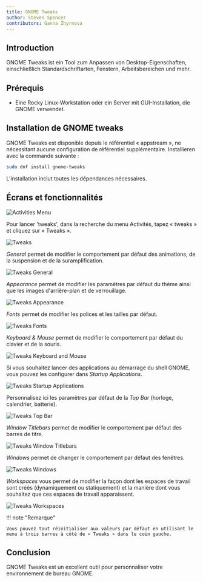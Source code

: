 ```yaml
---
title: GNOME Tweaks
author: Steven Spencer
contributors: Ganna Zhyrnova
---
```


## Introduction

GNOME Tweaks ist ein Tool zum Anpassen von Desktop-Eigenschaften, einschließlich Standardschriftarten, Fenstern, Arbeitsbereichen und mehr.

## Prérequis

- Eine Rocky Linux-Workstation oder ein Server mit GUI-Installation, die GNOME verwendet.

## Installation de GNOME tweaks

GNOME Tweaks est disponible depuis le référentiel « appstream », ne nécessitant aucune configuration de référentiel supplémentaire. Installieren avec la commande suivante :

```bash
sudo dnf install gnome-tweaks 
```

L’installation inclut toutes les dépendances nécessaires.

## Écrans et fonctionnalités

![Activities Menu](images/activities.png)

Pour lancer 'tweaks', dans la recherche du menu Activités, tapez « tweaks » et cliquez sur « Tweaks ».

![Tweaks](images/tweaks.png)

<!-- Please, add here a screen where you click Tweaks -->

_General_ permet de modifier le comportement par défaut des animations, de la suspension et de la suramplification.

![Tweaks General](images/01_tweaks.png)

_Appearance_ permet de modifier les paramètres par défaut du thème ainsi que les images d'arrière-plan et de verrouillage.

![Tweaks Appearance](images/02_tweaks.png)

_Fonts_ permet de modifier les polices et les tailles par défaut.

![Tweaks Fonts](images/03_tweaks.png)

_Keyboard & Mouse_ permet de modifier le comportement par défaut du clavier et de la souris.

![Tweaks Keyboard and Mouse](images/04_tweaks.png)

Si vous souhaitez lancer des applications au démarrage du shell GNOME, vous pouvez les configurer dans _Startup Applications_.

![Tweaks Startup Applications](images/05_tweaks.png)

Personnalisez ici les paramètres par défaut de la _Top Bar_ (horloge, calendrier, batterie).

![Tweaks Top Bar](images/06_tweaks.png)

_Window Titlebars_ permet de modifier le comportement par défaut des barres de titre.

![Tweaks Window Titlebars](images/07_tweaks.png)

_Windows_ permet de changer le comportement par défaut des fenêtres.

![Tweaks Windows](images/08_tweaks.png)

_Workspaces_ vous permet de modifier la façon dont les espaces de travail sont créés (dynamiquement ou statiquement) et la manière dont vous souhaitez que ces espaces de travail apparaissent.

![Tweaks Workspaces](images/09_tweaks.png)

!!! note "Remarque"

```
Vous pouvez tout réinitialiser aux valeurs par défaut en utilisant le menu à trois barres à côté de « Tweaks » dans le coin gauche.
```

## Conclusion

GNOME Tweaks est un excellent outil pour personnaliser votre environnement de bureau GNOME.
